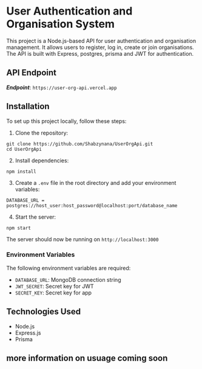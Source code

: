 # User Authentication and Organisation System

This project is a Node.js-based API for user authentication and organisation management. It allows users to register, log in, create or join organisations. The API is built with Express, postgres, prisma and JWT for authentication.

## API Endpoint

***Endpoint***: `https://user-org-api.vercel.app`
## Installation
To set up this project locally, follow these steps:

1. Clone the repository:
```
git clone https://github.com/Shabzynana/UserOrgApi.git
cd UserOrgApi
```

2. Install dependencies:
```
npm install
```


3. Create a `.env` file in the root directory and add your environment variables:
```
DATABASE_URL = postgres://host_user:host_password@localhost:port/database_name

```

4. Start the server:
```
npm start
```

The server should now be running on `http://localhost:3000`

### Environment Variables
The following environment variables are required:

- `DATABASE_URL`: MongoDB connection string
- `JWT_SECRET`: Secret key for JWT
- `SECRET_KEY`: Secret key for app


## Technologies Used
- Node.js
- Express.js
- Prisma

## more information on usuage coming soon
